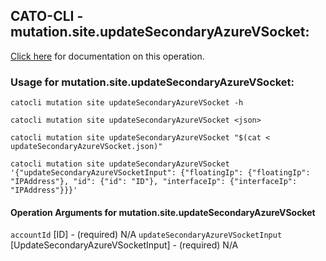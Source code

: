 
## CATO-CLI - mutation.site.updateSecondaryAzureVSocket:
[Click here](https://api.catonetworks.com/documentation/#mutation-updateSecondaryAzureVSocket) for documentation on this operation.

### Usage for mutation.site.updateSecondaryAzureVSocket:

`catocli mutation site updateSecondaryAzureVSocket -h`

`catocli mutation site updateSecondaryAzureVSocket <json>`

`catocli mutation site updateSecondaryAzureVSocket "$(cat < updateSecondaryAzureVSocket.json)"`

`catocli mutation site updateSecondaryAzureVSocket '{"updateSecondaryAzureVSocketInput": {"floatingIp": {"floatingIp": "IPAddress"}, "id": {"id": "ID"}, "interfaceIp": {"interfaceIp": "IPAddress"}}}'`

#### Operation Arguments for mutation.site.updateSecondaryAzureVSocket ####
`accountId` [ID] - (required) N/A 
`updateSecondaryAzureVSocketInput` [UpdateSecondaryAzureVSocketInput] - (required) N/A 

